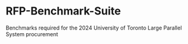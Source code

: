 # RFP-Benchmark-Suite
Benchmarks required for the 2024 University of Toronto Large Parallel System procurement

